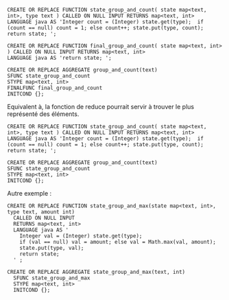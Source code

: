 	CREATE OR REPLACE FUNCTION state_group_and_count( state map<text, int>, type text ) CALLED ON NULL INPUT RETURNS map<text, int>
	LANGUAGE java AS 'Integer count = (Integer) state.get(type);  if (count == null) count = 1; else count++; state.put(type, count); return state; ';
	
	CREATE OR REPLACE FUNCTION final_group_and_count( state map<text, int> ) CALLED ON NULL INPUT RETURNS map<text, int>
	LANGUAGE java AS 'return state; ';
	
	CREATE OR REPLACE AGGREGATE group_and_count(text) 
	SFUNC state_group_and_count 
	STYPE map<text, int> 
	FINALFUNC final_group_and_count 
	INITCOND {};
	
Equivalent à, la fonction de reduce pourrait servir à trouver le plus représenté des éléments.
	
	CREATE OR REPLACE FUNCTION state_group_and_count( state map<text, int>, type text ) CALLED ON NULL INPUT RETURNS map<text, int>
	LANGUAGE java AS 'Integer count = (Integer) state.get(type);  if (count == null) count = 1; else count++; state.put(type, count); return state; ';
	
	CREATE OR REPLACE AGGREGATE group_and_count(text) 
	SFUNC state_group_and_count 
	STYPE map<text, int> 
	INITCOND {};

Autre exemple :

	CREATE OR REPLACE FUNCTION state_group_and_max(state map<text, int>, type text, amount int)
	  CALLED ON NULL INPUT
	  RETURNS map<text, int>
	  LANGUAGE java AS '
	    Integer val = (Integer) state.get(type);
	    if (val == null) val = amount; else val = Math.max(val, amount);
	    state.put(type, val);
	    return state;
	  ' ;
	
	CREATE OR REPLACE AGGREGATE state_group_and_max(text, int) 
	  SFUNC state_group_and_max
	  STYPE map<text, int> 
	  INITCOND {};